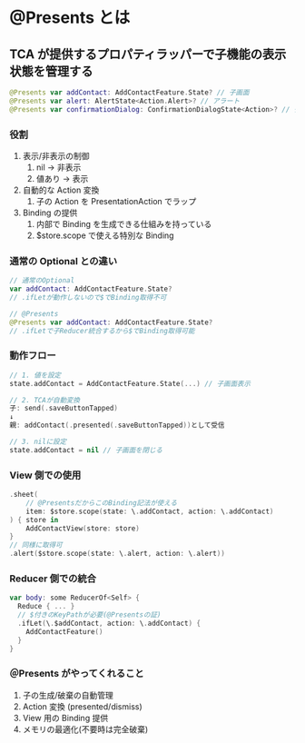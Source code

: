 # @Presents とは

## TCA が提供するプロパティラッパーで子機能の表示状態を管理する

```Swift ContactsFeature.swift参考
@Presents var addContact: AddContactFeature.State? // 子画面
@Presents var alert: AlertState<Action.Alert>? // アラート
@Presents var confirmationDialog: ConfirmationDialogState<Action>? // ダイアログ
```

### 役割

1. 表示/非表示の制御
   1. nil → 非表示
   2. 値あり → 表示
2. 自動的な Action 変換
   1. 子の Action を PresentationAction でラップ
3. Binding の提供
   1. 内部で Binding を生成できる仕組みを持っている
   2. $store.scope で使える特別な Binding

### 通常の Optional との違い

```Swift
// 通常のOptional
var addContact: AddContactFeature.State?
// .ifLetが動作しないので$でBinding取得不可

// @Presents
@Presents var addContact: AddContactFeature.State?
// .ifLetで子Reducer統合するから$でBinding取得可能
```

### 動作フロー

```Swift
// 1. 値を設定
state.addContact = AddContactFeature.State(...) // 子画面表示

// 2. TCAが自動変換
子: send(.saveButtonTapped)
↓
親: addContact(.presented(.saveButtonTapped))として受信

// 3. nilに設定
state.addContact = nil // 子画面を閉じる
```

### View 側での使用

```Swift
.sheet(
    // @PresentsだからこのBinding記法が使える
    item: $store.scope(state: \.addContact, action: \.addContact)
) { store in
    AddContactView(store: store)
}
// 同様に取得可
.alert($store.scope(state: \.alert, action: \.alert))
```

### Reducer 側での統合

```Swift
var body: some ReducerOf<Self> {
  Reduce { ... }
  // $付きのKeyPathが必要(@Presentsの証)
  .ifLet(\.$addContact, action: \.addContact) {
    AddContactFeature()
  }
}
```

### ＠Presents がやってくれること

1. 子の生成/破棄の自動管理
2. Action 変換 (presented/dismiss)
3. View 用の Binding 提供
4. メモリの最適化(不要時は完全破棄)
